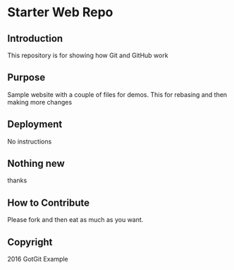 # Starter Web Repo

## Introduction

This repository is for showing how Git and GitHub work

## Purpose

Sample website with a couple of files for demos. This for rebasing and then making
more changes

## Deployment

No instructions

##  Nothing new
thanks

## How to Contribute

Please fork and then eat as much as you want.

## Copyright

2016 GotGit Example
